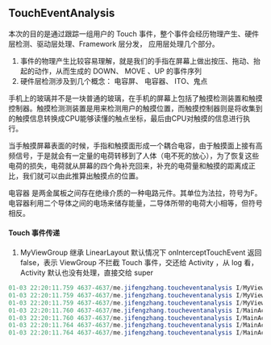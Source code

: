 ## TouchEventAnalysis
本次的目的是通过跟踪一组用户的 Touch 事件，整个事件会经历物理产生、硬件层检测、驱动层处理、Framework 层分发， 应用层处理几个部分。
1. 事件的物理产生比较容易理解，就是我们的手指在屏幕上做出按压、拖动、抬起的动作，从而生成的 DOWN、 MOVE 、UP 的事件序列
2. 硬件层检测涉及到几个概念： 电容屏、 电容器、 ITO、鬼点

手机上的玻璃并不是一块普通的玻璃，在手机的屏幕上包括了触摸检测装置和触摸控制器。触摸检测测装置是用来检测用户的触摸位置，而触摸控制器则是将收集到的触摸信息转换成CPU能够读懂的触点坐标，最后由CPU对触摸的信息进行执行。

当手触摸屏幕表面的时候，手指和触摸面形成一个耦合电容，由于触摸面上接有高频信号，于是就会有一定量的电荷转移到了人体（电不死的放心），为了恢复这些电荷的损失，电荷就从屏幕的四个角补充回来，补充的电荷量和触摸的距离成正比，我们就可以由此推算出触摸点的位置。

电容器 是两金属板之间存在绝缘介质的一种电路元件。其单位为法拉，符号为F。电容器利用二个导体之间的电场来储存能量，二导体所带的电荷大小相等，但符号相反。





#### Touch 事件传递
1. MyViewGroup 继承 LinearLayout 默认情况下 onInterceptTouchEvent 返回 false，表示 ViewGroup 不拦截 Touch 事件，交还给 Activity ，从 log 看， Activity 默认也没有处理，直接交给 super 
```java
01-03 22:20:11.759 4637-4637/me.jifengzhang.toucheventanalysis I/MyViewGroup: onInterceptTouchEvent action = Down, ret = false
01-03 22:20:11.759 4637-4637/me.jifengzhang.toucheventanalysis I/MyViewGroup: onTouchEvent action = Down, ret = false
01-03 22:20:11.759 4637-4637/me.jifengzhang.toucheventanalysis I/MyViewGroup: dispatchTouchEvent action = Down, ret = false
01-03 22:20:11.760 4637-4637/me.jifengzhang.toucheventanalysis I/MainActivity: onTouchEvent action = Down, ret = false
01-03 22:20:11.760 4637-4637/me.jifengzhang.toucheventanalysis I/MainActivity: dispatchTouchEvent action = Down, ret = false
01-03 22:20:11.764 4637-4637/me.jifengzhang.toucheventanalysis I/MainActivity: onTouchEvent action = Up, ret = false
01-03 22:20:11.764 4637-4637/me.jifengzhang.toucheventanalysis I/MainActivity: dispatchTouchEvent action = Up, ret = false
```
